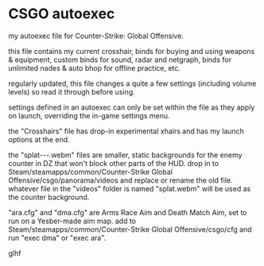 # CSGO autoexec
my autoexec file for Counter-Strike: Global Offensive. 


this file contains my current crosshair, binds for buying and using weapons & equipment, custom binds for sound, radar and netgraph, binds for unlimited nades & auto bhop for offline practice, etc.

regularly updated, this file changes a quite a few settings (including volume levels) so read it through before using.

settings defined in an autoexec can only be set within the file as they apply on launch, overriding the in-game settings menu.

the "Crosshairs" file has drop-in experimental xhairs and has my launch options at the end.

the "splat---.webm" files are smaller, static backgrounds for the enemy counter in DZ that won't block other parts of the HUD.
drop in to Steam/steamapps/common/Counter-Strike Global Offensive/csgo/panorama/videos and replace or rename the old file.
whatever file in the "videos" folder is named "splat.webm" will be used as the counter background.

"ara.cfg" and "dma.cfg" are Arms Race Aim and Death Match Aim, set to run on a Yesber-made aim map. 
add to Steam/steamapps/common/Counter-Strike Global Offensive/csgo/cfg and run "exec dma" or "exec ara".

glhf
